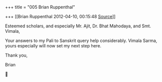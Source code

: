 +++
title = "005 Brian Ruppenthal"

+++
[[Brian Ruppenthal	2012-04-10, 00:15:48 [Source](https://groups.google.com/g/samskrita/c/7tOM0YQeanw)]]



Esteemed scholars, and especially Mr. Ajit, Dr. Bhat Mahodaya, and Smt. Vimala,  

  

Your answers to my Pali to Sanskrit query help considerably. Vimala Sarma, yours especially will now set my next step here.

  

Thank you,

  

Brian



